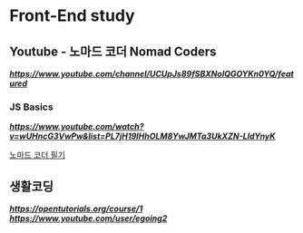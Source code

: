 # Front-End study  

## Youtube - 노마드 코더 Nomad Coders
**_https://www.youtube.com/channel/UCUpJs89fSBXNolQGOYKn0YQ/featured_**  

### JS Basics
**_https://www.youtube.com/watch?v=wUHncG3VwPw&list=PL7jH19IHhOLM8YwJMTa3UkXZN-LldYnyK_**  

[노마드 코더 필기](/momentum/Front-End-study-nomad-coder.md)  

## 생활코딩
**_https://opentutorials.org/course/1_**  
**_https://www.youtube.com/user/egoing2_**
